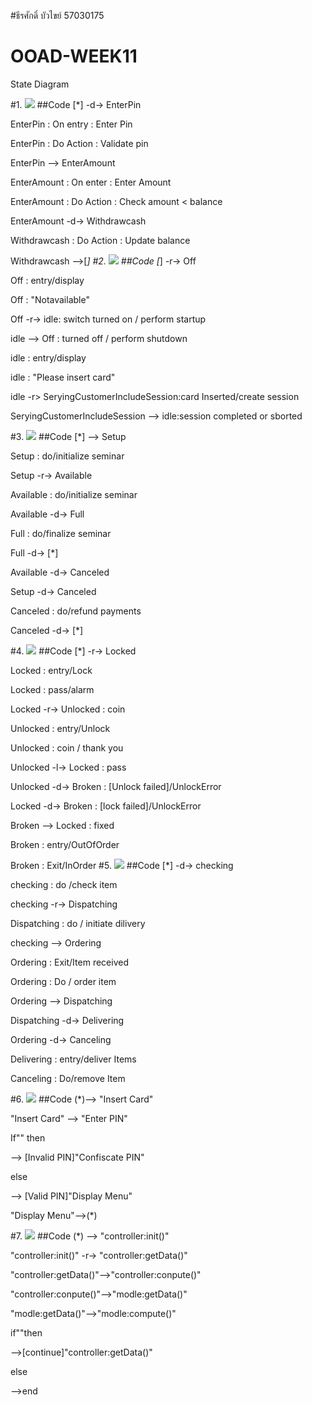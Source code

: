 #ธีรศักดิ์ บัวไขย์ 57030175
# OOAD-WEEK11
State Diagram

#1.
![](http://www.plantuml.com/plantuml/img/YzQALT1DqRLJSCqhIIqAoCpZWZ4Kh1JyynHIyqgAAe5CiAW2chnBle9ZSabcFeWTbfYJcP9OagfGWAn65sQoOsv-QLu95n8RRZxGN9ZvM5KXs-ASaPgShP08aR9HI4hCISnBJaNH0FPDU6P9HafHOdboOd465p87pRpG0h2ROUQWg0IwFLeh5W00)
##Code
[*] -d-> EnterPin

EnterPin : On entry : Enter Pin

EnterPin : Do Action : Validate pin

EnterPin --> EnterAmount

EnterAmount : On enter : Enter Amount

EnterAmount : Do Action : Check amount < balance

EnterAmount -d-> Withdrawcash

Withdrawcash : Do Action : Update balance

Withdrawcash -->[*]
#2.
![](http://www.plantuml.com/plantuml/img/VO-nRiCm34HtVyN1Om33kuSidRAq0Jm66HI9hWN8aa5I2VptjMK7A3fquC3ZkoDvEztHS7F6rp1KQw43HUMbTLxcO9P3gp-JcgVnmJm2rKKiBky2TP2NLpj2CqToI14jPk8XyGHHmvhdQWFHx7lMl3UwDh_OCQjBhxZ3VmyvnFeQo0Z1Ho5MMCEkFjBvZ9vuyV7x8ukcYVWIRSYEUXBnANORZ4inacijar62xCFgNsivlJnxuB1fcWFfzWH37ccBHFK3)
##Code
[*] -r-> Off

Off : entry/display

Off : "Notavailable"

Off -r-> idle: switch turned on / perform startup

idle --> Off : turned off / perform shutdown

idle : entry/display

idle : "Please insert card"

idle -r> SeryingCustomerIncludeSession:card Inserted/create session

SeryingCustomerIncludeSession --> idle:session completed or sborted 


#3.
![](http://www.plantuml.com/plantuml/img/YzQALT3LjLC8JYqfBU02amfM2Ydv-fbvcIMPYJcPLQaAnQcvcNc9HL1PtIAWSiUonCoSnAISL2uu2wSsX0hT5A1MjzAS72uG0T6G1bI3eXmi1LOPhHMBhjavCIyvDISr1UOM534O0s9mKMfQQLwAGa5YPMvgNaanGXPcDW00)
##Code
[*] --> Setup

Setup : do/initialize seminar

Setup -r-> Available

Available : do/initialize seminar

Available -d-> Full

Full : do/finalize seminar

Full -d-> [*]

Available -d-> Canceled

Setup -d-> Canceled

Canceled : do/refund payments

Canceled -d-> [*]

#4.
![](http://www.plantuml.com/plantuml/img/TP0n2yCW48LtVyND1N7lqA6GeL38r2baa6Yen9xbOY3vzqcZKLle9FUzztodpQa5Jlm2TzSDMh5mm1aqUbh4PypiBSTHI2lfTR0z-a1xE3fda1Lpk2K0zkC30VufSO35JLdZDYqJ6mjDRTgLtA1nqvh0ePV6QjN6beh8KLhlE_3N7YsyhExDlFr72eUNr9El-vgKfgnKi_7YXZjT0G00)
##Code
[*] -r-> Locked

Locked : entry/Lock

Locked : pass/alarm

Locked -r-> Unlocked : coin

Unlocked : entry/Unlock

Unlocked : coin / thank you

Unlocked -l-> Locked : pass

Unlocked -d-> Broken : [Unlock failed]/UnlockError

Locked -d-> Broken : [lock failed]/UnlockError

Broken --> Locked : fixed

Broken : entry/OutOfOrder

Broken : Exit/InOrder
#5.
![](http://www.plantuml.com/plantuml/img/VO-n3i8m34JtV8Ldf2Wx0mjXOE8344ELMDI29iYDglRlSL8Qmi9spldbpjVT3RJN1t0zkWU5kze4xC57C6K4IZXy7Sq2M1fVNN9zPXhzmO029UeIWgSdJSXBWmjzOO-SqKq8TvefcRCa0QD3WNphslnhpFFQfbhwJvbociNIu2Uj6CSkEF4oKrSa2KFYnVZr2NAXKTNLqiGm3d72ugat)
 ##Code
 [*] -d-> checking
 
checking : do /check item

checking -r-> Dispatching

Dispatching : do / initiate dilivery

checking --> Ordering

Ordering : Exit/Item received

Ordering : Do / order item

Ordering --> Dispatching

Dispatching -d-> Delivering

Ordering -d-> Canceling

Delivering : entry/deliver Items

Canceling : Do/remove Item

#6.
![](http://www.plantuml.com/plantuml/img/qz3IrDMrKr3op2jEBIfHS4uiIb7YGk4fWELTyqfIYnG2FFsK5BWyqvIK54eoKlEuG5BHddbbYJcPAI39M2Nd_BoqpEBan99Ki6Akr9pYL8YoC8GYbypYWfp4IWNVrBnIe6qeNA1Q3IrD0000)
##Code
(*)--> "Insert Card"

"Insert Card" --> "Enter PIN" 

If"" then

--> [Invalid PIN]"Confiscate PIN"

else

--> [Valid PIN]"Display Menu"

"Display Menu"-->(*)

#7.
![](http://www.plantuml.com/plantuml/img/TOun2e0m40HxNn5IgP0FM5Zv2x4GNJMGN2IU_pSf91gqEsQ7uSgw4agrGawEs3jZu1jDcijA5XzCA9_9AxWRUSpzX4FzEOHpFncvdt3qhPiDNkcS96jozWxgHKhUG4LO-nZNT6Bu-HRcG1H1ymK0)
##Code
(*) --> "controller:init()"

"controller:init()" -r-> "controller:getData()"

"controller:getData()"-->"controller:conpute()"

"controller:conpute()"-->"modle:getData()"

"modle:getData()"-->"modle:compute()"

if""then

-->[continue]"controller:getData()"

else

-->end
